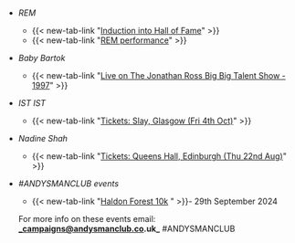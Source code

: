 #
- _REM_
  - {{< new-tab-link "[Induction into Hall of Fame](https://www.youtube.com/watch?v=3Hlujnyzk7k)" >}} 
  - {{< new-tab-link "[REM performance](https://www.youtube.com/watch?v=SilxUrOM7mM)" >}}

- _Baby Bartok_
  - {{< new-tab-link "[Live on The Jonathan Ross Big Big Talent Show - 1997](https://www.youtube.com/watch?v=lM-mz4V_oEU)" >}}

- _IST IST_
  - {{< new-tab-link "[Tickets: Slay, Glasgow (Fri 4th Oct)](https://www.fatsoma.com/e/jxnf91nu/ist-ist-glasgow-slay)" >}}

- _Nadine Shah_
  - {{< new-tab-link "[Tickets: Queens Hall, Edinburgh (Thu 22nd Aug)](https://www.thequeenshall.net/whats-on/nadine-shah)" >}}

- _#ANDYSMANCLUB events_
    - {{< new-tab-link "[Haldon Forest 10k](https://www.atwevents.co.uk/e/andysmanclub-10k-run-haldon-forest-10391) " >}}- 29th September 2024

    For more info on these events email: **_campaigns@andysmanclub.co.uk_** #ANDYSMANCLUB
